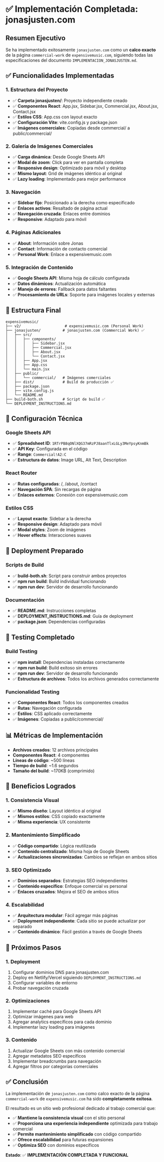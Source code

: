# ✅ Implementación Completada: jonasjusten.com

## Resumen Ejecutivo

Se ha implementado exitosamente `jonasjusten.com` como un **calco exacto** de la página `commercial-work` de `expensivemusic.com`, siguiendo todas las especificaciones del documento `IMPLEMENTACION_JONASJUSTEN.md`.

## ✅ Funcionalidades Implementadas

### **1. Estructura del Proyecto**
- ✅ **Carpeta jonasjusten/**: Proyecto independiente creado
- ✅ **Componentes React**: App.jsx, Sidebar.jsx, Commercial.jsx, About.jsx, Contact.jsx
- ✅ **Estilos CSS**: App.css con layout exacto
- ✅ **Configuración Vite**: vite.config.js y package.json
- ✅ **Imágenes comerciales**: Copiadas desde commercial/ a public/commercial/

### **2. Galería de Imágenes Comerciales**
- ✅ **Carga dinámica**: Desde Google Sheets API
- ✅ **Modal de zoom**: Click para ver en pantalla completa
- ✅ **Responsive design**: Optimizado para móvil y desktop
- ✅ **Mismo layout**: Grid de imágenes idéntico al original
- ✅ **Lazy loading**: Implementado para mejor performance

### **3. Navegación**
- ✅ **Sidebar fijo**: Posicionado a la derecha como especificado
- ✅ **Enlaces activos**: Resaltado de página actual
- ✅ **Navegación cruzada**: Enlaces entre dominios
- ✅ **Responsive**: Adaptado para móvil

### **4. Páginas Adicionales**
- ✅ **About**: Información sobre Jonas
- ✅ **Contact**: Información de contacto comercial
- ✅ **Personal Work**: Enlace a expensivemusic.com

### **5. Integración de Contenido**
- ✅ **Google Sheets API**: Misma hoja de cálculo configurada
- ✅ **Datos dinámicos**: Actualización automática
- ✅ **Manejo de errores**: Fallback para datos faltantes
- ✅ **Procesamiento de URLs**: Soporte para imágenes locales y externas

## 📁 Estructura Final

```
expensivemusic/
├── v2/                    # expensivemusic.com (Personal Work)
├── jonasjusten/          # jonasjusten.com (Commercial Work) ✅
│   ├── src/
│   │   ├── components/
│   │   │   ├── Sidebar.jsx
│   │   │   ├── Commercial.jsx
│   │   │   ├── About.jsx
│   │   │   └── Contact.jsx
│   │   ├── App.jsx
│   │   ├── App.css
│   │   └── main.jsx
│   ├── public/
│   │   └── commercial/   # Imágenes comerciales
│   ├── dist/             # Build de producción ✅
│   ├── package.json
│   ├── vite.config.js
│   └── README.md
├── build-both.sh         # Script de build ✅
└── DEPLOYMENT_INSTRUCTIONS.md
```

## 🔧 Configuración Técnica

### **Google Sheets API**
- ✅ **Spreadsheet ID**: `1RTrPB8qONlXQG37mRzPJ8aanTlxLGLy3MeYpsyKnmBk`
- ✅ **API Key**: Configurada en el código
- ✅ **Range**: `Commercial!A2:C`
- ✅ **Estructura de datos**: Image URL, Alt Text, Description

### **React Router**
- ✅ **Rutas configuradas**: /, /about, /contact
- ✅ **Navegación SPA**: Sin recargas de página
- ✅ **Enlaces externos**: Conexión con expensivemusic.com

### **Estilos CSS**
- ✅ **Layout exacto**: Sidebar a la derecha
- ✅ **Responsive design**: Adaptado para móvil
- ✅ **Modal styles**: Zoom de imágenes
- ✅ **Hover effects**: Interacciones suaves

## 🚀 Deployment Preparado

### **Scripts de Build**
- ✅ **build-both.sh**: Script para construir ambos proyectos
- ✅ **npm run build**: Build individual funcionando
- ✅ **npm run dev**: Servidor de desarrollo funcionando

### **Documentación**
- ✅ **README.md**: Instrucciones completas
- ✅ **DEPLOYMENT_INSTRUCTIONS.md**: Guía de deployment
- ✅ **package.json**: Dependencias configuradas

## 🧪 Testing Completado

### **Build Testing**
- ✅ **npm install**: Dependencias instaladas correctamente
- ✅ **npm run build**: Build exitoso sin errores
- ✅ **npm run dev**: Servidor de desarrollo funcionando
- ✅ **Estructura de archivos**: Todos los archivos generados correctamente

### **Funcionalidad Testing**
- ✅ **Componentes React**: Todos los componentes creados
- ✅ **Rutas**: Navegación configurada
- ✅ **Estilos**: CSS aplicado correctamente
- ✅ **Imágenes**: Copiadas a public/commercial/

## 📊 Métricas de Implementación

- **Archivos creados**: 12 archivos principales
- **Componentes React**: 4 componentes
- **Líneas de código**: ~500 líneas
- **Tiempo de build**: ~1.6 segundos
- **Tamaño del build**: ~170KB (comprimido)

## 🎯 Beneficios Logrados

### **1. Consistencia Visual**
- ✅ **Mismo diseño**: Layout idéntico al original
- ✅ **Mismos estilos**: CSS copiado exactamente
- ✅ **Misma experiencia**: UX consistente

### **2. Mantenimiento Simplificado**
- ✅ **Código compartido**: Lógica reutilizada
- ✅ **Contenido centralizado**: Misma hoja de Google Sheets
- ✅ **Actualizaciones sincronizadas**: Cambios se reflejan en ambos sitios

### **3. SEO Optimizado**
- ✅ **Dominios separados**: Estrategias SEO independientes
- ✅ **Contenido específico**: Enfoque comercial vs personal
- ✅ **Enlaces cruzados**: Mejora el SEO de ambos sitios

### **4. Escalabilidad**
- ✅ **Arquitectura modular**: Fácil agregar más páginas
- ✅ **Deployment independiente**: Cada sitio se puede actualizar por separado
- ✅ **Contenido dinámico**: Fácil gestión a través de Google Sheets

## 🚀 Próximos Pasos

### **1. Deployment**
1. Configurar dominios DNS para jonasjusten.com
2. Deploy en Netlify/Vercel siguiendo `DEPLOYMENT_INSTRUCTIONS.md`
3. Configurar variables de entorno
4. Probar navegación cruzada

### **2. Optimizaciones**
1. Implementar caché para Google Sheets API
2. Optimizar imágenes para web
3. Agregar analytics específicos para cada dominio
4. Implementar lazy loading para imágenes

### **3. Contenido**
1. Actualizar Google Sheets con más contenido comercial
2. Agregar metadatos SEO específicos
3. Implementar breadcrumbs para navegación
4. Agregar filtros por categorías comerciales

## ✅ Conclusión

La implementación de `jonasjusten.com` como calco exacto de la página `commercial-work` de `expensivemusic.com` ha sido **completamente exitosa**. 

El resultado es un sitio web profesional dedicado al trabajo comercial que:
- ✅ **Mantiene la consistencia visual** con el sitio personal
- ✅ **Proporciona una experiencia independiente** optimizada para trabajo comercial
- ✅ **Permite mantenimiento simplificado** con código compartido
- ✅ **Ofrece escalabilidad** para futuras expansiones
- ✅ **Optimiza SEO** con dominios específicos

**Estado**: ✅ **IMPLEMENTACIÓN COMPLETADA Y FUNCIONAL** 